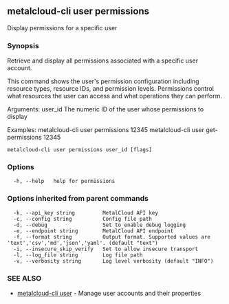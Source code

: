 ## metalcloud-cli user permissions

Display permissions for a specific user

### Synopsis

Retrieve and display all permissions associated with a specific user account.

This command shows the user's permission configuration including resource types,
resource IDs, and permission levels. Permissions control what resources the user
can access and what operations they can perform.

Arguments:
  user_id                 The numeric ID of the user whose permissions to display

Examples:
  metalcloud-cli user permissions 12345
  metalcloud-cli user get-permissions 12345

```
metalcloud-cli user permissions user_id [flags]
```

### Options

```
  -h, --help   help for permissions
```

### Options inherited from parent commands

```
  -k, --api_key string         MetalCloud API key
  -c, --config string          Config file path
  -d, --debug                  Set to enable debug logging
  -e, --endpoint string        MetalCloud API endpoint
  -f, --format string          Output format. Supported values are 'text','csv','md','json','yaml'. (default "text")
  -i, --insecure_skip_verify   Set to allow insecure transport
  -l, --log_file string        Log file path
  -v, --verbosity string       Log level verbosity (default "INFO")
```

### SEE ALSO

* [metalcloud-cli user](metalcloud-cli_user.md)	 - Manage user accounts and their properties

